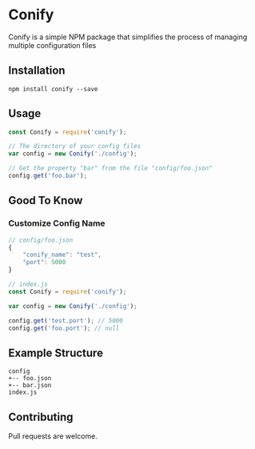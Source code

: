 # Conify
Conify is a simple NPM package that simplifies the process of managing multiple configuration files

## Installation
```
npm install conify --save
```

## Usage
```js
const Conify = require('conify');

// The directory of your config files
var config = new Conify('./config');

// Get the property "bar" from the file "config/foo.json"
config.get('foo.bar');
```

## Good To Know
### Customize Config Name
```js
// config/foo.json
{
	"conify_name": "test",
	"port": 5000
}

// index.js
const Conify = require('conify');

var config = new Conify('./config');

config.get('test.port'); // 5000
config.get('foo.port'); // null
```

## Example Structure
```
config
+-- foo.json
+-- bar.json
index.js
```

## Contributing
Pull requests are welcome.